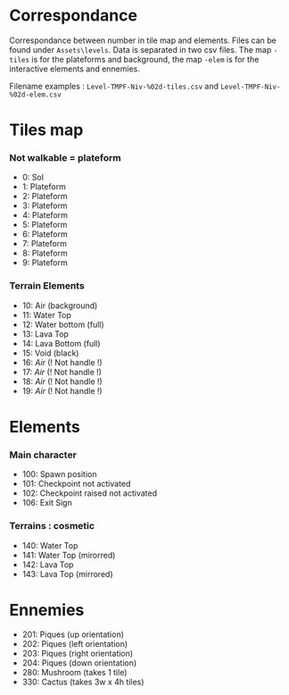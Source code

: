 Correspondance 
=================

Correspondance between number in tile map and elements. Files can be found under `Assets\levels`. Data is separated in two csv files. The map `-tiles` is for the plateforms and background, the map `-elem` is for the interactive elements and ennemies. 

Filename examples : `Level-TMPF-Niv-%02d-tiles.csv`  and  `Level-TMPF-Niv-%02d-elem.csv`

# Tiles map 
### Not walkable = plateform
- 0: Sol
- 1: Plateform 
- 2: Plateform
- 3: Plateform
- 4: Plateform
- 5: Plateform
- 6: Plateform
- 7: Plateform
- 8: Plateform
- 9: Plateform
### Terrain Elements 
- 10: Air (background) 
- 11: Water Top 
- 12: Water bottom (full) 
- 13: Lava Top 
- 14: Lava Bottom (full) 
- 15: Void (black) 
- 16: _Air_ (! Not handle !)
- 17: _Air_ (! Not handle !)
- 18: _Air_ (! Not handle !)
- 19: _Air_ (! Not handle !)

# Elements 
### Main character 
- 100: Spawn position
- 101: Checkpoint not activated
- 102: Checkpoint raised not activated
- 106: Exit Sign

### Terrains : cosmetic
- 140: Water Top 
- 141: Water Top (mirorred)
- 142: Lava Top
- 143: Lava Top (mirrored) 

# Ennemies 
- 201: Piques (up orientation)
- 202: Piques (left orientation)
- 203: Piques (right orientation)
- 204: Piques (down orientation)
- 280: Mushroom (takes 1 tile) 
- 330: Cactus (takes 3w x 4h tiles) 
